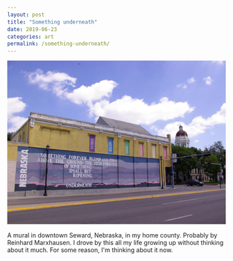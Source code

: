 ```yaml
---
layout: post
title: "Something underneath"
date: 2019-06-23
categories: art
permalink: /something-underneath/
---
```


![seward mural](https://github.com/matthewjmiller/mattmiller/blob/gh-pages/_assets/muralcourthouse.jpg?raw=true)

A mural in downtown Seward, Nebraska, in my home county. Probably by Reinhard Marxhausen. I drove by this all my life growing up without thinking about it much. For some reason, I'm thinking about it now.
